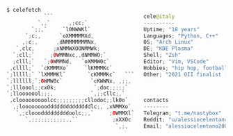 ```kotlin
$ celefetch
            ```                             cele@italy
          `,,`      ,;cc;`                  ----------
        `;;,`     `l0NWWKl`                 Uptime; "18 years"
      `;c;,      `oXMMMMMXd,                Languages; "Python, C++"
     ,;c;,      ,dNMMMMMMMNx,               OS; "Arch Linux"
   `,clc,      ;xNMMWXOONMMWk;              DE; "KDE Plasma"
  `;cll;`     ;0WMMNxc,,dNMMWO;`            Shell; "Zsh"
  ;clll;`   `;0WMMNd,   `oXMMW0c`           Editor; "Vim, VSCode"
 ,cllll;`  `cKMMMXo`     `lKMMMKc`          Hobbies; "hip hop, football, gaming"
`;lllll;` `lXMMMKl`       `cKMMMKc`   ```   Other; "2021 OII finalist (Olimpiadi Italiane di Informatica)"
`;llllll;`;0WMW0c`         `cKWWNx, ,;;,    
`;llloool;;cx0k;            `;doc;;;;;`     
`;llooooool;;;,            `,;;cllc;,`      
 ,clooooooooolcc;;;;;;;;;cllodoc;;lk0o`     contacts
  ,;looooooooddddddddddddddlc;, ,xNMMXo`    --------
   `,;clooodddddddddoolc;;,`     ;0WMMXl`   Telegram; "t.me/nastybox"
      `,;;;;;;;;;;;,,``           ;xXXOc    Reddit; "u/alessiocelentano"
                                   `,;,     Email; "alessiocelentano2003@gmail.com"
